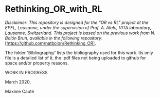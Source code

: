 # Rethinking_OR_with_RL

*Disclaimer: This repository is designed for the "OR vs RL" project at the EPFL, Lausanne, under the supervision of Prof. A. Alahi, VITA laboratory, Lausanne, Switzerland. This project is based on the previous work from N. Bolón Brun, available in the following repository*: [https://github.com/natbolon/Rethinking_OR].

The folder 'Bibliography/' lists the bibliography used for this work.
Its only file is a detailed list of it, the .pdf files not being uploaded to github for space and/or property reasons.

WORK IN PROGRESS

March 2020,

Maxime Cauté
